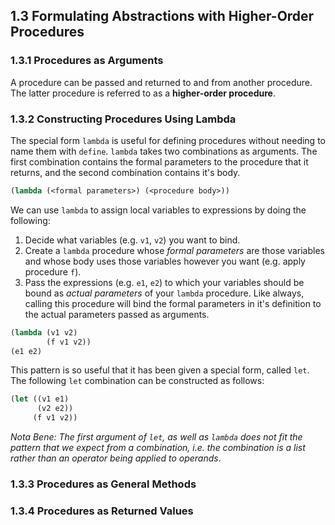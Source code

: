 ## 1.3  Formulating Abstractions with Higher-Order Procedures

### 1.3.1  Procedures as Arguments

A procedure can be passed and returned to and from another procedure. The latter procedure is referred to as a **higher-order procedure**.

### 1.3.2  Constructing Procedures Using Lambda

The special form `lambda` is useful for defining procedures without needing to name them with `define`. `lambda` takes two combinations as arguments. The first combination contains the formal parameters to the procedure that it returns, and the second combination contains it's body.

```lisp
(lambda (<formal parameters>) (<procedure body>))
```

We can use `lambda` to assign local variables to expressions by doing the following:

1. Decide what variables (e.g. `v1`, `v2`) you want to bind.
2. Create a `lambda` procedure whose *formal parameters* are those variables and whose body uses those variables however you want (e.g. apply procedure `f`).
3. Pass the expressions (e.g. `e1`, `e2`) to which your variables should be bound as *actual parameters* of your `lambda` procedure. Like always, calling this procedure will bind the formal parameters in it's definition to the actual parameters passed as arguments.

```lisp
(lambda (v1 v2) 
        (f v1 v2)) 
(e1 e2)
```

This pattern is so useful that it has been given a special form, called `let`. The following `let` combination can be constructed as follows:

```lisp
(let ((v1 e1) 
      (v2 e2))
     (f v1 v2))
```


*Nota Bene: The first argument of `let`, as well as `lambda` does not fit the pattern that we expect from a combination, i.e. the combination is a list rather than an operator being applied to operands*.

### 1.3.3  Procedures as General Methods

### 1.3.4  Procedures as Returned Values


